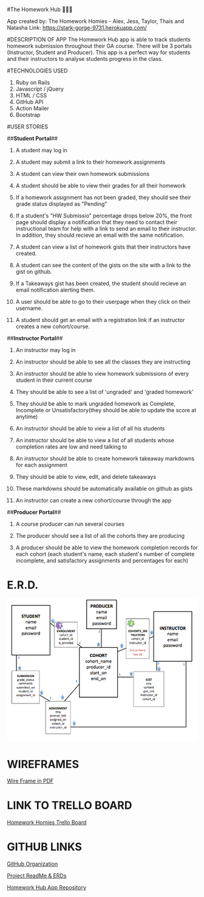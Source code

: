 #The Homework Hub :dancers::dancers::running:

App created by: The Homework Homies - Alex, Jess, Taylor, Thais and Natasha 
Link: https://stark-gorge-9731.herokuapp.com/

#DESCRIPTION OF APP
The Homework Hub app is able to track students homework submission throughout their GA course. There will be 3 portals (Instructor, Student and Producer). This app is a perfect way for students and their instructors to analyse students progress in the class. 

#TECHNOLOGIES USED
1. Ruby on Rails 
2. Javascript / jQuery
3. HTML / CSS
4. GitHub API
5. Action Mailer
6. Bootstrap 

#USER STORIES

##**Student Portal**##

1. A student may log in

2. A student may submit a link to their homework assignments

3. A student can view their own homework submissions

4. A student should be able to view their grades for all their homework

5. If a homework assignment has not been graded, they should see their grade status displayed as "Pending"

6. If a student's "HW Submissio" percentage drops below 20%, the front page should display a notification that they need to contact their instructional team for help with a link to send an email to their instructor. In addition, they should recieve an email with the same notification.

7. A student can view a list of homework gists that their instructors have created.

8. A student can see the content of the gists on the site with a link to the gist on github.

9. If a Takeaways gist has been created, the student should recieve an email notification alerting them.

10. A user should be able to go to their userpage when they click on their username.

11. A student should get an email with a registration link if an instructor creates a new cohort/course.


##**Instructor Portal**##

1. An instructor may log in

2. An instructor should be able to see all the classes they are instructing

3. An instructor should be able to view homework submissions of every student in their current course

4. They should be able to see a list of 'ungraded' and 'graded homework'

5. They should be able to mark ungraded homework as Complete, Incomplete or Unsatisfactory(they should be able to update the score at anytime)

6. An instructor should be able to view a list of all his students

7. An instructor should be able to view a list of all students whose completion rates are low and need talking to

8. An instructor should be able to create homework takeaway markdowns for each assignment

9. They should be able to view, edit, and delete takeaways

10. These markdowns should be automatically available on github as gists

11. An instructor can create a new cohort/course through the app


##**Producer Portal**##

1. A course producer can run several courses

2. The producer should see a list of all the cohorts they are producing

3. A producer should be able to view the homework completion records for each cohort (each student's name, each student's number of complete incomplete, and satisfactory assignments and percentages for each)


# E.R.D. 
![alt-text](https://github.com/homework-homies/project3-homework-app/blob/master/Screen%20Shot%202015-12-16%20at%203.49.23%20PM.png)

# WIREFRAMES
[Wire Frame in PDF](/homework_hub_wireframes.pdf)

# LINK TO TRELLO BOARD
[Homework Homies Trello Board](https://trello.com/homeworkhomiesproject)

# GITHUB LINKS
[GitHub Organization](https://github.com/homework-homies)

[Project ReadMe & ERDs](https://github.com/homework-homies/project3-homework-app)

[Homework Hub App Repository](https://github.com/homework-homies/hw-hub)

